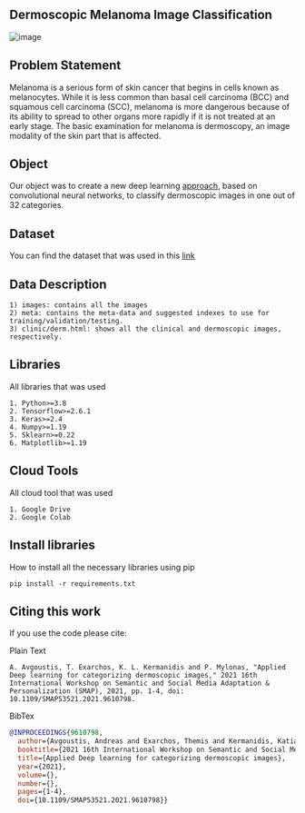 ## Dermoscopic Melanoma Image Classification

![image](https://user-images.githubusercontent.com/22665704/165958129-c2f2f4bf-b5fb-48df-9ad2-44999aec7be6.png)


## Problem Statement

Melanoma is a serious form of skin cancer that begins in cells known as melanocytes. While it is less common than basal cell carcinoma (BCC) and squamous cell carcinoma (SCC), melanoma is more dangerous because of its ability to spread to other organs more rapidly if it is not treated at an early stage. The basic examination for melanoma is dermoscopy, an image modality of the skin part that is affected.

## Object

Our object was to create a new deep learning [approach](https://github.com/AndreasAvgou/Dermoscopic-Melanoma-Image-Classification/blob/master/ConvolutionalNeuralNetwork.ipynb), based on convolutional neural networks, to classify dermoscopic images in one out of 32 categories.

## Dataset

You can find the dataset that was used in this [link](https://www.dropbox.com/sh/f506u2n7467em7g/AAB7xlB3Ozsmnyle7OS0FNYaa?dl=0)

## Data Description
```
1) images: contains all the images 
2) meta: contains the meta-data and suggested indexes to use for training/validation/testing.
3) clinic/derm.html: shows all the clinical and dermoscopic images, respectively.
```
## Libraries

All libraries that was used
```
1. Python>=3.8
2. Tensorflow>=2.6.1
3. Keras>=2.4
4. Numpy>=1.19
5. Sklearn>=0.22
6. Matplotlib>=1.19
```
## Cloud Tools

All cloud tool that was used
```
1. Google Drive
2. Google Colab
```
##  Install libraries

How to install all the necessary libraries using pip
```
pip install -r requirements.txt
```
## Citing this work

If you use the code please cite:

Plain Text
```
A. Avgoustis, T. Exarchos, K. L. Kermanidis and P. Mylonas, "Applied Deep learning for categorizing dermoscopic images," 2021 16th International Workshop on Semantic and Social Media Adaptation & Personalization (SMAP), 2021, pp. 1-4, doi: 10.1109/SMAP53521.2021.9610798.
```
BibTex
```bibtex
@INPROCEEDINGS{9610798,
  author={Avgoustis, Andreas and Exarchos, Themis and Kermanidis, Katia Lida and Mylonas, Phivos},
  booktitle={2021 16th International Workshop on Semantic and Social Media Adaptation   Personalization (SMAP)}, 
  title={Applied Deep learning for categorizing dermoscopic images}, 
  year={2021},
  volume={},
  number={},
  pages={1-4},
  doi={10.1109/SMAP53521.2021.9610798}}
```
